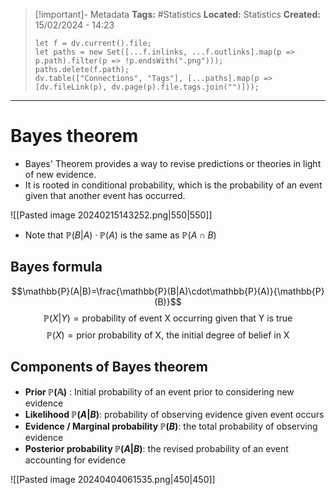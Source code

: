 > [!important]- Metadata
> **Tags:** #Statistics 
> **Located:** Statistics
> **Created:** 15/02/2024 - 14:23
> ```dataviewjs
> let f = dv.current().file;
> let paths = new Set([...f.inlinks, ...f.outlinks].map(p => p.path).filter(p => !p.endsWith(".png")));
> paths.delete(f.path);
> dv.table(["Connections", "Tags"], [...paths].map(p => [dv.fileLink(p), dv.page(p).file.tags.join("")]));
> ```

___
# Bayes theorem

- Bayes' Theorem provides a way to revise predictions or theories in light of new evidence.
- It is rooted in conditional probability, which is the probability of an event given that another event has occurred.

![[Pasted image 20240215143252.png|550|550]]
- Note that $\mathbb{P}(B|A)\cdot\mathbb{P}(A)$ is the same as $\mathbb{P}(A \cap B)$
## Bayes formula 
$$\mathbb{P}(A|B)=\frac{\mathbb{P}(B|A)\cdot\mathbb{P}(A)}{\mathbb{P}(B)}$$
$$\mathbb{P}(X|Y)=\text{probability of event X occurring given that Y is true}$$
$$\mathbb{P}(X)=\text{prior probability of X, the initial degree of belief in X}$$
## Components of Bayes theorem 
- **Prior $\mathbb{P(A)}$** : Initial probability of an event prior to considering new evidence 
- **Likelihood $\mathbb{P}(A|B)$**:  probability of observing evidence given event occurs
- **Evidence / Marginal probability $\mathbb{P}(B)$**: the total probability of observing evidence 
- **Posterior probability $\mathbb{P}(A|B)$**: the revised probability of an event accounting for evidence 

![[Pasted image 20240404061535.png|450|450]]